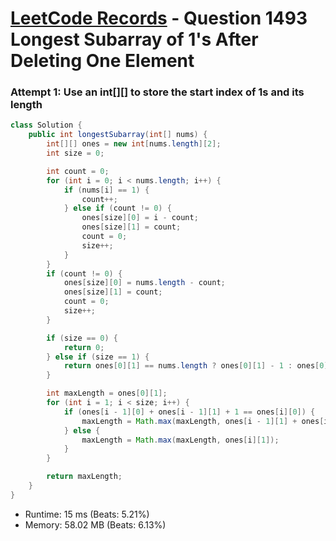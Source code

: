 # [LeetCode Records](../../README.md) - Question 1493 Longest Subarray of 1's After Deleting One Element

### Attempt 1: Use an int[][] to store the start index of 1s and its length
```java
class Solution {
    public int longestSubarray(int[] nums) {
        int[][] ones = new int[nums.length][2];
        int size = 0;

        int count = 0;
        for (int i = 0; i < nums.length; i++) {
            if (nums[i] == 1) {
                count++;
            } else if (count != 0) {
                ones[size][0] = i - count;
                ones[size][1] = count;
                count = 0;
                size++;
            }
        }
        if (count != 0) {
            ones[size][0] = nums.length - count;
            ones[size][1] = count;
            count = 0;
            size++;
        }

        if (size == 0) {
            return 0;
        } else if (size == 1) {
            return ones[0][1] == nums.length ? ones[0][1] - 1 : ones[0][1];
        }

        int maxLength = ones[0][1];
        for (int i = 1; i < size; i++) {
            if (ones[i - 1][0] + ones[i - 1][1] + 1 == ones[i][0]) {
                maxLength = Math.max(maxLength, ones[i - 1][1] + ones[i][1]);
            } else {
                maxLength = Math.max(maxLength, ones[i][1]);
            }
        }

        return maxLength;
    }
}
```
- Runtime: 15 ms (Beats: 5.21%)
- Memory: 58.02 MB (Beats: 6.13%)

<br>
